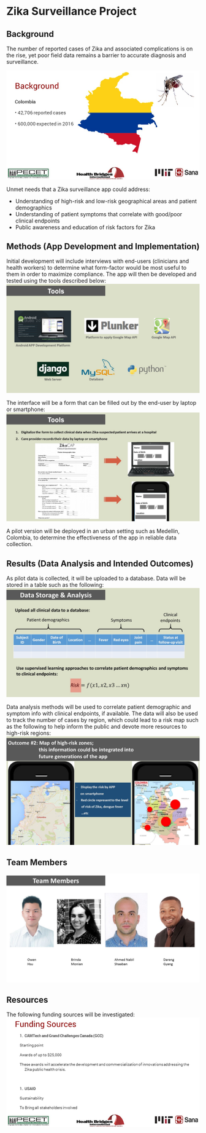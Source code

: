 # Zika Surveillance Project

## Background

The number of reported cases of Zika and associated complications is on the rise, yet poor field data remains a barrier to accurate diagnosis and surveillance.

![Background](https://github.com/bmonian/Zika/blob/master/images/Background.JPG)

Unmet needs that a Zika surveillance app could address:
* Understanding of high-risk and low-risk geographical areas and patient demographics
* Understanding of patient symptoms that correlate with good/poor clinical endpoints
* Public awareness and education of risk factors for Zika

## Methods (App Development and Implementation)

Initial development will include interviews with end-users (clinicians and health workers) to determine what form-factor would be most useful to them in order to maximize compliance. The app will then be developed and tested using the tools described below:
![Tools](https://github.com/bmonian/Zika/blob/master/images/Tools.JPG)

The interface will be a form that can be filled out by the end-user by laptop or smartphone:
![Data Collection](https://github.com/bmonian/Zika/blob/master/images/DataCollection.JPG)

A pilot version will be deployed in an urban setting such as Medellin, Colombia, to determine the effectiveness of the app in reliable data collection.

## Results (Data Analysis and Intended Outcomes)
As pilot data is collected, it will be uploaded to a database. Data will be stored in a table such as the following:
![Data Table](https://github.com/bmonian/Zika/blob/master/images/DataAnalysis.JPG)

Data analysis methods will be used to correlate patient demographic and symptom info with clinical endpoints, if available. The data will also be used to track the number of cases by region, which could lead to a risk map such as the following to help inform the public and devote more resources to high-risk regions:
![RiskMap](https://github.com/bmonian/Zika/blob/master/images/RiskMap.JPG)


## Team Members
![Team Members](https://github.com/bmonian/Zika/blob/master/images/Team.jpg)

## Resources
The following funding sources will be investigated:
![Funding Sources](https://github.com/bmonian/Zika/blob/master/images/Funding.JPG)
